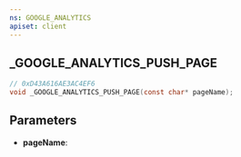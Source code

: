 ```yaml
---
ns: GOOGLE_ANALYTICS
apiset: client
---
```

## _GOOGLE_ANALYTICS_PUSH_PAGE

```c
// 0xD43A616AE3AC4EF6
void _GOOGLE_ANALYTICS_PUSH_PAGE(const char* pageName);
```


## Parameters
* **pageName**:



